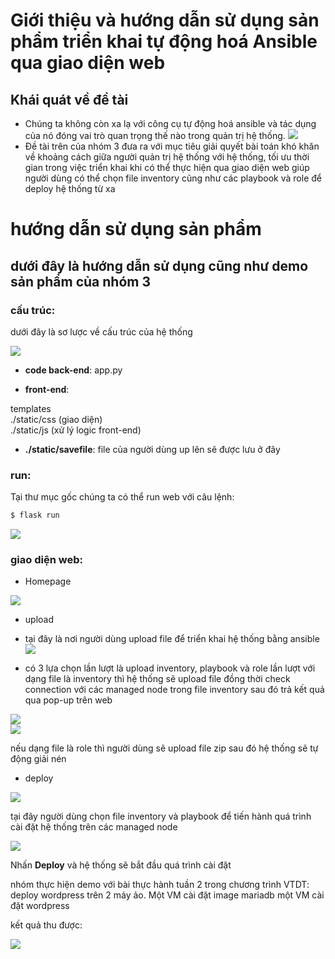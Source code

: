 # **Giới thiệu và hướng dẫn sử dụng sản phẩm triển khai tự động hoá Ansible qua giao diện web**

## **Khái quát về đề tài**

- Chúng ta không còn xa lạ với công cụ tự động hoá ansible và tác dụng của nó đóng vai trò quan trọng thế nào trong quản trị hệ thống.
![](https://raw.githubusercontent.com/toanduc0671/Nhom3_VTDT/main/image/ansible.png)
- Đề tài trên của nhóm 3 đưa ra với mục tiêu giải quyết bài toán khó khăn về khoảng cách giữa người quản trị hệ thống với hệ thống, tối ưu thời gian trong việc triển khai khi có thể thực hiện qua giao diện web giúp người dùng có thể chọn file inventory cũng như các playbook và role để deploy hệ thống từ xa

# **hướng dẫn sử dụng sản phẩm**

## **dưới đây là hướng dẫn sử dụng cũng như demo sản phẩm của nhóm 3**

### **cấu trúc**:
dưới đây là sơ lược về cấu trúc của hệ thống<br/>

![](https://raw.githubusercontent.com/toanduc0671/Nhom3_VTDT/main/image/filestructure.png)<br/>

- **code back-end**:
app.py <br/>

- **front-end**: 

templates <br>
./static/css (giao diện) <br>
./static/js (xử lý logic front-end) <br>

- **./static/savefile**: file của người dùng up lên sẽ được lưu ở đây

### **run**:

Tại thư mục gốc chúng ta có thể run web với câu lệnh:<br/>
```bash
$ flask run
``` 

![](https://raw.githubusercontent.com/toanduc0671/Nhom3_VTDT/main/image/flaskrun.png)

### **giao diện web**:

- Homepage

![](https://raw.githubusercontent.com/toanduc0671/Nhom3_VTDT/main/image/homepage.png)

- upload
+ tại đây là nơi người dùng upload file để triển khai hệ thống bằng ansible
![](https://raw.githubusercontent.com/toanduc0671/Nhom3_VTDT/main/image/upload.png)


+ có 3 lựa chọn lần lượt là upload inventory, playbook và role
lần lượt với dạng file là inventory thì hệ thống sẽ upload file đồng thời check connection với các managed node trong file inventory sau đó trả kết quả qua pop-up trên web<br>

![](https://raw.githubusercontent.com/toanduc0671/Nhom3_VTDT/main/image/uploadTypefile.png) <br>
![](https://raw.githubusercontent.com/toanduc0671/Nhom3_VTDT/main/image/connectionStatus.png)

nếu dạng file là role thì người dùng sẽ upload file zip sau đó hệ thống sẽ tự động giải nén<br>

- deploy

![](https://raw.githubusercontent.com/toanduc0671/Nhom3_VTDT/main/image/deploy.png)

tại đây người dùng chọn file inventory và playbook để tiến hành quá trình cài đặt hệ thống trên các managed node <br>

![](https://raw.githubusercontent.com/toanduc0671/Nhom3_VTDT/main/image/choosePlaybook.png)

Nhấn **Deploy** và hệ thống sẽ bắt đầu quá trình cài đặt<br>

nhóm thực hiện demo với bài thực hành tuần 2 trong chương trình VTDT: deploy wordpress trên 2 máy ảo. Một VM cài đặt image mariadb một VM cài đặt wordpress 

kết quả thu được:

![](https://raw.githubusercontent.com/toanduc0671/Nhom3_VTDT/main/image/result.png)